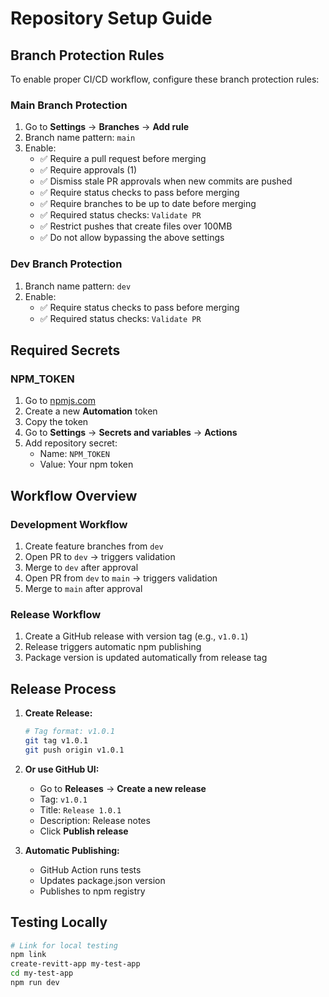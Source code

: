 # Repository Setup Guide

## Branch Protection Rules

To enable proper CI/CD workflow, configure these branch protection rules:

### Main Branch Protection
1. Go to **Settings** → **Branches** → **Add rule**
2. Branch name pattern: `main`
3. Enable:
   - ✅ Require a pull request before merging
   - ✅ Require approvals (1)
   - ✅ Dismiss stale PR approvals when new commits are pushed
   - ✅ Require status checks to pass before merging
   - ✅ Require branches to be up to date before merging
   - ✅ Required status checks: `Validate PR`
   - ✅ Restrict pushes that create files over 100MB
   - ✅ Do not allow bypassing the above settings

### Dev Branch Protection
1. Branch name pattern: `dev`
2. Enable:
   - ✅ Require status checks to pass before merging
   - ✅ Required status checks: `Validate PR`

## Required Secrets

### NPM_TOKEN
1. Go to [npmjs.com](https://www.npmjs.com/settings/tokens)
2. Create a new **Automation** token
3. Copy the token
4. Go to **Settings** → **Secrets and variables** → **Actions**
5. Add repository secret:
   - Name: `NPM_TOKEN`
   - Value: Your npm token

## Workflow Overview

### Development Workflow
1. Create feature branches from `dev`
2. Open PR to `dev` → triggers validation
3. Merge to `dev` after approval
4. Open PR from `dev` to `main` → triggers validation
5. Merge to `main` after approval

### Release Workflow
1. Create a GitHub release with version tag (e.g., `v1.0.1`)
2. Release triggers automatic npm publishing
3. Package version is updated automatically from release tag

## Release Process

1. **Create Release:**
   ```bash
   # Tag format: v1.0.1
   git tag v1.0.1
   git push origin v1.0.1
   ```

2. **Or use GitHub UI:**
   - Go to **Releases** → **Create a new release**
   - Tag: `v1.0.1`
   - Title: `Release 1.0.1`
   - Description: Release notes
   - Click **Publish release**

3. **Automatic Publishing:**
   - GitHub Action runs tests
   - Updates package.json version
   - Publishes to npm registry

## Testing Locally

```bash
# Link for local testing
npm link
create-revitt-app my-test-app
cd my-test-app
npm run dev
```